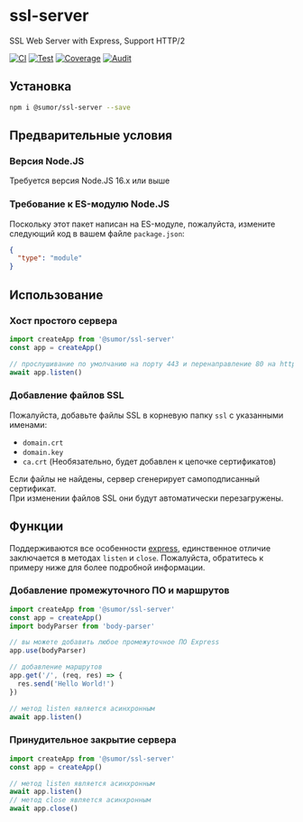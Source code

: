 # ssl-server

SSL Web Server with Express, Support HTTP/2

[![CI](https://github.com/sumor-cloud/ssl-server/actions/workflows/ci.yml/badge.svg)](https://github.com/sumor-cloud/ssl-server/actions/workflows/ci.yml)
[![Test](https://github.com/sumor-cloud/ssl-server/actions/workflows/ut.yml/badge.svg)](https://github.com/sumor-cloud/ssl-server/actions/workflows/ut.yml)
[![Coverage](https://github.com/sumor-cloud/ssl-server/actions/workflows/coverage.yml/badge.svg)](https://github.com/sumor-cloud/ssl-server/actions/workflows/coverage.yml)
[![Audit](https://github.com/sumor-cloud/ssl-server/actions/workflows/audit.yml/badge.svg)](https://github.com/sumor-cloud/ssl-server/actions/workflows/audit.yml)

## Установка

```bash
npm i @sumor/ssl-server --save
```

## Предварительные условия

### Версия Node.JS

Требуется версия Node.JS 16.x или выше

### Требование к ES-модулю Node.JS

Поскольку этот пакет написан на ES-модуле,
пожалуйста, измените следующий код в вашем файле `package.json`:

```json
{
  "type": "module"
}
```

## Использование

### Хост простого сервера

```javascript
import createApp from '@sumor/ssl-server'
const app = createApp()

// прослушивание по умолчанию на порту 443 и перенаправление 80 на https 443
await app.listen()
```

### Добавление файлов SSL

Пожалуйста, добавьте файлы SSL в корневую папку `ssl` с указанными именами:

- `domain.crt`
- `domain.key`
- `ca.crt` (Необязательно, будет добавлен к цепочке сертификатов)

Если файлы не найдены, сервер сгенерирует самоподписанный сертификат.  
При изменении файлов SSL они будут автоматически перезагружены.

## Функции

Поддерживаются все особенности [express](https://www.npmjs.com/package/express), единственное отличие заключается в методах `listen` и `close`. Пожалуйста, обратитесь к примеру ниже для более подробной информации.

### Добавление промежуточного ПО и маршрутов

```javascript
import createApp from '@sumor/ssl-server'
const app = createApp()
import bodyParser from 'body-parser'

// вы можете добавить любое промежуточное ПО Express
app.use(bodyParser)

// добавление маршрутов
app.get('/', (req, res) => {
  res.send('Hello World!')
})

// метод listen является асинхронным
await app.listen()
```

### Принудительное закрытие сервера

```javascript
import createApp from '@sumor/ssl-server'
const app = createApp()

// метод listen является асинхронным
await app.listen()
// метод close является асинхронным
await app.close()
```
